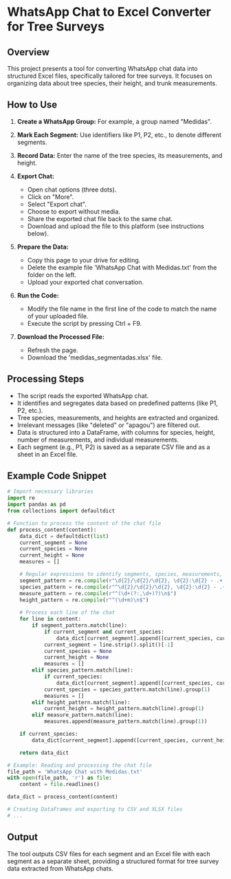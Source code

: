 # WhatsApp Chat to Excel Converter for Tree Surveys

## Overview
This project presents a tool for converting WhatsApp chat data into structured Excel files, specifically tailored for tree surveys. It focuses on organizing data about tree species, their height, and trunk measurements.

## How to Use
1. **Create a WhatsApp Group:** For example, a group named "Medidas".
2. **Mark Each Segment:** Use identifiers like P1, P2, etc., to denote different segments.
3. **Record Data:** Enter the name of the tree species, its measurements, and height.
4. **Export Chat:**
   - Open chat options (three dots).
   - Click on "More".
   - Select "Export chat".
   - Choose to export without media.
   - Share the exported chat file back to the same chat.
   - Download and upload the file to this platform (see instructions below).

5. **Prepare the Data:**
   - Copy this page to your drive for editing.
   - Delete the example file 'WhatsApp Chat with Medidas.txt' from the folder on the left.
   - Upload your exported chat conversation.

6. **Run the Code:**
   - Modify the file name in the first line of the code to match the name of your uploaded file.
   - Execute the script by pressing Ctrl + F9.

7. **Download the Processed File:**
   - Refresh the page.
   - Download the 'medidas_segmentadas.xlsx' file.

## Processing Steps
- The script reads the exported WhatsApp chat.
- It identifies and segregates data based on predefined patterns (like P1, P2, etc.).
- Tree species, measurements, and heights are extracted and organized.
- Irrelevant messages (like "deleted" or "apagou") are filtered out.
- Data is structured into a DataFrame, with columns for species, height, number of measurements, and individual measurements.
- Each segment (e.g., P1, P2) is saved as a separate CSV file and as a sheet in an Excel file.

## Example Code Snippet
```python
# Import necessary libraries
import re
import pandas as pd
from collections import defaultdict

# Function to process the content of the chat file
def process_content(content):
    data_dict = defaultdict(list)
    current_segment = None
    current_species = None
    current_height = None
    measures = []

    # Regular expressions to identify segments, species, measurements, and heights
    segment_pattern = re.compile(r"\d{2}/\d{2}/\d{2}, \d{2}:\d{2} - .+: P\d+")
    species_pattern = re.compile(r"^\d{2}/\d{2}/\d{2}, \d{2}:\d{2} - .+: (.+)$")
    measure_pattern = re.compile(r"^(\d+(?:,\d+)?)\n$")
    height_pattern = re.compile(r"^(\d+m)\n$")
    
    # Process each line of the chat
    for line in content:
        if segment_pattern.match(line):
            if current_segment and current_species:
                data_dict[current_segment].append([current_species, current_height, len(measures)] + measures)
            current_segment = line.strip().split()[-1]
            current_species = None
            current_height = None
            measures = []
        elif species_pattern.match(line):
            if current_species:
                data_dict[current_segment].append([current_species, current_height, len(measures)] + measures)
            current_species = species_pattern.match(line).group(1)
            measures = []
        elif height_pattern.match(line):
            current_height = height_pattern.match(line).group(1)
        elif measure_pattern.match(line):
            measures.append(measure_pattern.match(line).group(1))

    if current_species:
        data_dict[current_segment].append([current_species, current_height, len(measures)] + measures)

    return data_dict

# Example: Reading and processing the chat file
file_path = 'WhatsApp Chat with Medidas.txt'
with open(file_path, 'r') as file:
    content = file.readlines()

data_dict = process_content(content)

# Creating DataFrames and exporting to CSV and XLSX files
# ...
```

## Output
The tool outputs CSV files for each segment and an Excel file with each segment as a separate sheet, providing a structured format for tree survey data extracted from WhatsApp chats.
